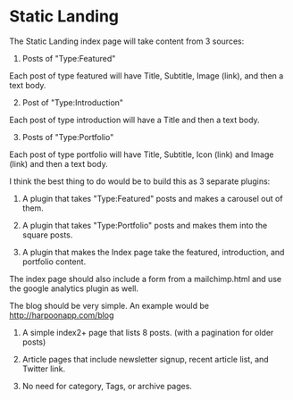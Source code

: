 Static Landing
==============

The Static Landing index page will take content from 3 sources:

1) Posts of "Type:Featured" 

Each post of type featured will have Title, Subtitle, Image (link), and then a text body. 

2) Post of "Type:Introduction" 

Each post of type introduction will have a Title and then a text body. 

3) Posts of "Type:Portfolio" 

Each post of type portfolio will have Title, Subtitle, Icon (link) and Image (link) and then a text body. 



I think the best thing to do would be to build this as 3 separate plugins:

1) A plugin that takes "Type:Featured" posts and makes a carousel out of them.

2) A plugin that takes "Type:Portfolio" posts and makes them into the square posts.

3) A plugin that makes the Index page take the featured, introduction, and portfolio content.



The index page should also include a form from a mailchimp.html and use the google analytics plugin as well.



The blog should be very simple. An example would be http://harpoonapp.com/blog

1) A simple index2+ page that lists 8 posts. (with a pagination for older posts)

2) Article pages that include newsletter signup, recent article list, and Twitter link. 

3) No need for category, Tags, or archive pages.
